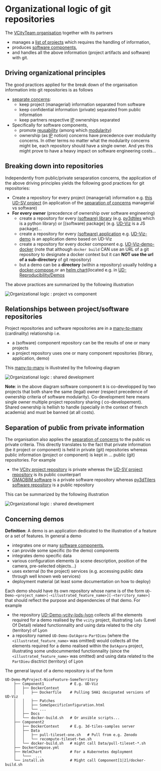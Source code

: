 # Organizational logic of git repositories
The [VCityTeam organisation](https://github.com/VCityTeam) together with its partners
 * manages a [list of projects](https://github.com/VCityTeam/VCity/tree/master/Projects) which 
   requires the handling of information,
 * produces [software components](https://github.com/VCityTeam/UD-SV/tree/master/SoftwareComponents),
 * and handles all the above information (project artifacts and software) with git.

## Driving organizational principles
The good practices applied for the break down of the organisation information into git repositories is as follows
 * [separate concerns](https://en.wikipedia.org/wiki/Separation_of_concerns): 
    - keep project (managerial) information separated from software
    - keep confidential information (private) separated from public information
    - keep partners respective [IP](https://en.wikipedia.org/wiki/Intellectual_property) ownerships separated
 * Specifically for software components, 
    - promote [reusability](https://en.wikipedia.org/wiki/Reusability) 
      (among which [modularity](https://en.wikipedia.org/wiki/Modular_programming))
    - ownership (as [IP](https://en.wikipedia.org/wiki/Intellectual_property) notion) concerns 
      have precedence over modularity concerns. In other terms no matter what the modularity 
      concerns might be, each repository should have a single owner. And yes this might prove
      to have a heavy impact on software engineering costs...

## Breaking down into repositories
Independently from public/private seraparation concerns, the application of the above driving 
principles yields the following good practices for git repositories:
 * Create a repository for every project (managerial) information e.g. [this UD-SV project](/Readme.md)
   (in application of the [separation of concerns](https://en.wikipedia.org/wiki/Separation_of_concerns) managerial vs software)
 * **For every owner** (precedence of ownership over software engineering)
   - create a repository for every [(software) library](https://en.wikipedia.org/wiki/Library_(computing)) (e.g. [py3dtiles](https://github.com/VCityTeam/py3dtiles) which is a python library) or [(software) package] (e.g. [UD-Viz](https://github.com/VCityTeam/UD-Viz) is a JS package)...
   - create a repository for every [(software) application](https://en.wikipedia.org/wiki/Application_software) e.g. [UD-Viz-demo](https://github.com/VCityTeam/UD-Viz-demo) is an application demo based on UD-Viz
   - create a repository for every docker component e.g. [UD-Viz-demo-docker](https://github.com/VCityTeam/UD-Viz-demo-docker) (note that although `docker build` CAN use an URL of a git repository to designate a docker context but it can __NOT use the url of a sub-directory__ of git repository)
   - but a demo can be a **directory** (within a repository) usually holding a [docker-compose ](https://docs.docker.com/compose/) or an [helm chart](https://github.com/helm/helm)(located e.g. in [UD-Reproducibility/Demos](https://github.com/VCityTeam/UD-Reproducibility/tree/master/Demos) 

The above practices are summarized by the following illustration

![Organizational logic : project vs component](Diagrams/UD-SV-Repository_organizational_logic_project_vs_component.png)

## Relationships between project/software repositories
Project repositories and software repositories are in a [many-to-many](https://en.wikipedia.org/wiki/Cardinality_(data_modeling)#Application_program_modeling_approaches) (cardinality) relationship i.e.
 - a (software) component repository can be the results of one or many projects
 - a project repository uses one or many component repositories (library, application, demo)

This [many-to-many](https://en.wikipedia.org/wiki/Cardinality_(data_modeling)#Application_program_modeling_approaches) is illustrated by the following diagram

![Organizational logic : shared development](Diagrams/UD-SV-Repository_organizational_logic_shared_development.png)

**Note**: in the above diagram software component `B` is co-developped by two projects that 
both share the same (legal) owner (respect precedence of ownership criteria of software 
modularity). Co-development here means single owner multiple project repository sharing (
co-developement). Shared ownership is hellish to handle (specially in the context of french
academia) and must be banned (at all costs).  

## Separation of public from private information
The organisation also applies the [separation of concerns](https://en.wikipedia.org/wiki/Separation_of_concerns) to the public vs private criteria.
This directly translates to the fact that private information (be it project or component) is held in private (git) repositories whereas public information (project or component) is kept in ...  public (git) repositories. For example
 - the [VCity project repository](https://github.com/VCityTeam/VCity/wiki/Projects) is private whereas the [UD-SV project repository](https://github.com/VCityTeam/UD-SV) is its public counterpart
 - [GMAOBIM software](https://github.com/VCityTeam/GMAOBIM) is a private software repository whereas [py3dTilers software repository](https://github.com/VCityTeam/py3dtilers) is a public repository

This can be summarized by the following illustration

![Organizational logic : shared development](Diagrams/UD-SV-Repository_organizational_logic_private_vs_public.png)

## Concerning demos
**Definition**: A demo is an application dedicated to the illustration of a feature or a set of features. 
In general a demo
 - integrates one or many [software components](https://github.com/VCityTeam/UD-SV/tree/master/SoftwareComponents),
 - can provide some specific (to the demo) components
 - integrates demo specific data
 - various configuration elements (a scene description, position of the camera, pre-selected objects...)
 - uses external (to the project) services (e.g. accessing public data through well known web services)
 - deployment material (at least some documentation on how to deploy)

Each demo should have its own repository whose name is of the form 
`UD-Demo-<project_name>[-<illustrated_feature_name>][-<territory_name>]`
that should reflect the purpose and dependencies of that demo. 
For example 
 - the repository [UD-Demo-vcity-lods-lyon](https://github.com/VCityTeam/UD-Demo-vcity-lods-lyon) collects
   all the elements required for a demo realised by the `vcity` project, illustrating
   `lods` (Level Of Detail) related functionnality and using data related to the
   city (territory) of Lyon
 - a repository named `UD-Demo-DatAgora-PartDieu` (where the `<illustrated_feature_name>` was omitted) would
   collects all the elements required for a demo realised within the `DatAgora` project, illustrating
   some undocummented functionnality (since the `<illustrated_feature_name>` was omitted) and using data
   related to the `PartDieu` disctrict (territory) of Lyon

The general layout of a demo repository is of the form 
```
UD-Demo-MyProject-NiceFeature-SomeTerritory
    ├── Component1            # E.g. UD-Viz
    │   ├── DockerContext
    │   │   ├── Dockerfile    # Pulling SHA1 designated versions of UD-Viz
    │   │   ├── Patches
    │   │   ├── SomeSpecificConfiguration.html
    │   │   └── ...
    │   ├── Docs
    │   └── docker-build.sh   # Or ansible scripts...
    ├── Component2
    │   ├── DockerContext     # E.g. 3d-tiles-samples server
    │   ├── Data
    │   │   ├── pull-tileset-one.sh   # Pull from e.g. Zenodo
    │   │   └── recompute-tileset-two.sh
    │   └── docker-build.sh   # might call Data/pull-tileset-*.sh
    ├── DockerCompose.yml
    ├── HelmChart             # For a Kubernetes deployment
    │   └───  ...
    └── install.sh            # Might call Component[1|2]/docker-build.sh  
```
